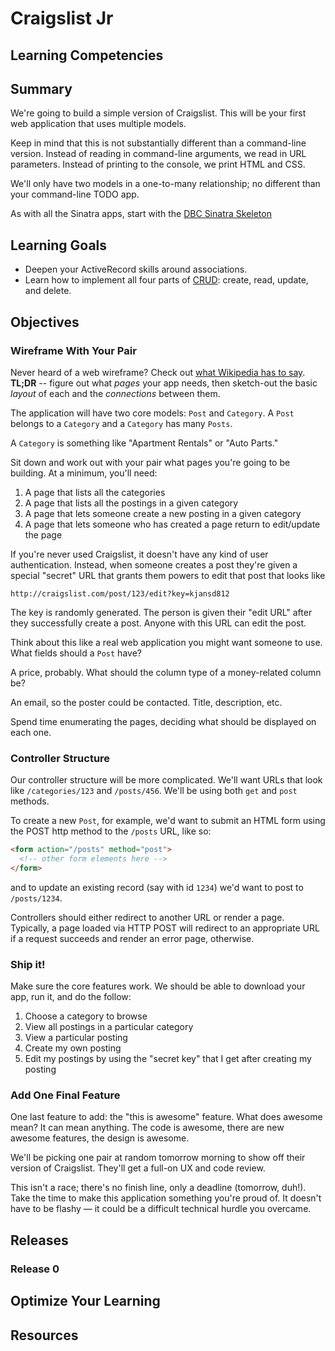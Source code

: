 # Craigslist Jr

## Learning Competencies

## Summary

 We're going to build a simple version of Craigslist.  This will be your first web application that uses multiple models.

Keep in mind that this is not substantially different than a command-line version.  Instead of reading in command-line arguments, we read in URL parameters.  Instead of printing to the console, we print HTML and CSS.

We'll only have two models in a one-to-many relationship; no different than your command-line TODO app.

As with all the Sinatra apps, start with the [DBC Sinatra Skeleton](http://cl.ly/2n3D2V0R0L2f)

## Learning Goals

- Deepen your ActiveRecord skills around associations.
- Learn how to implement all four parts of [CRUD](http://en.wikipedia.org/wiki/Create,_read,_update_and_delete): create, read, update, and delete.

## Objectives

### Wireframe With Your Pair

Never heard of a web wireframe? Check out [what Wikipedia has to say](http://en.wikipedia.org/wiki/Website_wireframe). **TL;DR** -- figure out what *pages* your app needs, then sketch-out the basic *layout* of each and the *connections* between them.

The application will have two core models: `Post` and `Category`.  A `Post` belongs to a `Category` and a `Category` has many `Posts`.

A `Category` is something like "Apartment Rentals" or "Auto Parts."

Sit down and work out with your pair what pages you're going to be building.  At a minimum, you'll need:

1. A page that lists all the categories
2. A page that lists all the postings in a given category
3. A page that lets someone create a new posting in a given category
4. A page that lets someone who has created a page return to edit/update the page

If you're never used Craigslist, it doesn't have any kind of user authentication.  Instead, when someone creates a post they're given a special "secret" URL that grants them powers to edit that post that looks like

```text
http://craigslist.com/post/123/edit?key=kjansd812
```

The key is randomly generated.  The person is given their "edit URL" after they successfully create a post.  Anyone with this URL can edit the post.

Think about this like a real web application you might want someone to use.  What fields should a `Post` have?

A price, probably.  What should the column type of a money-related column be?

An email, so the poster could be contacted.  Title, description, etc.

Spend time enumerating the pages, deciding what should be displayed on each one.

### Controller Structure

Our controller structure will be more complicated.  We'll want URLs that look like `/categories/123` and `/posts/456`.  We'll be using both `get` and `post` methods.

To create a new `Post`, for example, we'd want to submit an HTML form using the POST http method to the `/posts` URL, like so:

```html
<form action="/posts" method="post">
  <!-- other form elements here -->
</form>
```

and to update an existing record (say with id `1234`) we'd want to post to `/posts/1234`.

Controllers should either redirect to another URL or render a page.  Typically, a page loaded via HTTP POST will redirect to an appropriate URL if a request succeeds and render an error page, otherwise.

### Ship it!

Make sure the core features work.  We should be able to download your app, run it, and do the follow:

1. Choose a category to browse
2. View all postings in a particular category
3. View a particular posting
4. Create my own posting
5. Edit my postings by using the "secret key" that I get after creating my posting

### Add One Final Feature

One last feature to add: the "this is awesome" feature.  What does awesome mean?  It can mean anything.  The code is awesome, there are new awesome features, the design is awesome.

We'll be picking one pair at random tomorrow morning to show off their version of Craigslist.  They'll get a full-on UX and code review.

This isn't a race; there's no finish line, only a deadline (tomorrow, duh!).  Take the time to make this application something you're proud of.  It doesn't have to be flashy &mdash; it could be a difficult technical hurdle you overcame.

## Releases
### Release 0

## Optimize Your Learning

## Resources
